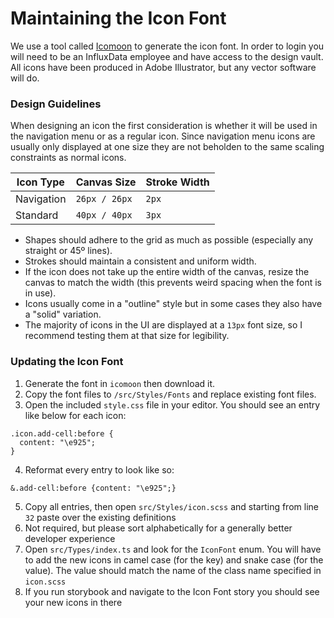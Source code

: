 # Maintaining the Icon Font

We use a tool called [Icomoon](https://icomoon.io/) to generate the icon font. In order to login you will need to be an InfluxData employee and have access to the design vault. All icons have been produced in Adobe Illustrator, but any vector software will do.

### Design Guidelines

When designing an icon the first consideration is whether it will be used in the navigation menu or as a regular icon. Since navigation menu icons are usually only displayed at one size they are not beholden to the same scaling constraints as normal icons.

| Icon Type | Canvas Size | Stroke Width |
|-|-|-|
| Navigation | `26px / 26px` | `2px` |
| Standard | `40px / 40px` | `3px` |

- Shapes should adhere to the grid as much as possible (especially any straight or 45º lines).
- Strokes should maintain a consistent and uniform width.
- If the icon does not take up the entire width of the canvas, resize the canvas to match the width (this prevents weird spacing when the font is in use).
- Icons usually come in a "outline" style but in some cases they also have a "solid" variation.
- The majority of icons in the UI are displayed at a `13px` font size, so I recommend testing them at that size for legibility.

### Updating the Icon Font

1. Generate the font in `icomoon` then download it.
2. Copy the font files to `/src/Styles/Fonts` and replace existing font files.
3. Open the included `style.css` file in your editor. You should see an entry like below for each icon:

```
.icon.add-cell:before {
  content: "\e925";
}
```

4. Reformat every entry to look like so:

```
&.add-cell:before {content: "\e925";}
```

5. Copy all entries, then open `src/Styles/icon.scss` and starting from line `32` paste over the existing definitions
6. Not required, but please sort alphabetically for a generally better developer experience
7. Open `src/Types/index.ts` and look for the `IconFont` enum. You will have to add the new icons in camel case (for the key) and snake case (for the value). The value should match the name of the class name specified in `icon.scss`
8. If you run storybook and navigate to the Icon Font story you should see your new icons in there

